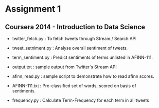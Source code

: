 Assignment 1 
============

## Coursera 2014 - Introduction to Data Science

* twitter_fetch.py : To fetch tweets through Stream / Search API

* tweet_setniment.py : Analyse overall sentiment of tweets.

* term_sentiment.py : Predict sentiments of terms unlisted in AFINN-111.

* output.txt : sample output from Twitter's Stream API

* afinn_read.py : sample script to demonstrate how to read afinn scores.

* AFINN-111.txt : Pre-classified set of words, scored on basis of sentiments.

* frequency.py : Calculate Term-Frequency for each term in all tweets


